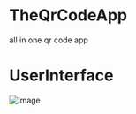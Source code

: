 # TheQrCodeApp
all in one qr code app
# UserInterface
![image](https://user-images.githubusercontent.com/63498607/176987189-d093d880-ec46-4914-9d16-81114285e426.png)
